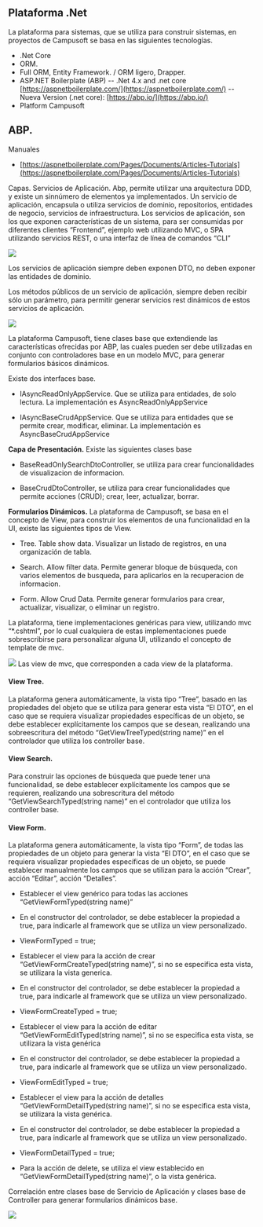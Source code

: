 ## Plataforma .Net
 
La plataforma para sistemas, que se utiliza para construir sistemas, en proyectos de Campusoft se basa en las siguientes tecnologías.

 
- .Net Core
- ORM.
- Full ORM, Entity Framework. / ORM ligero, Drapper.
-  ASP.NET Boilerplate (ABP) 
-- .Net 4.x and .net core [https://aspnetboilerplate.com/](https://aspnetboilerplate.com/)
-- Nueva Version (.net core): [https://abp.io/](https://abp.io/)
- Platform Campusoft
  


## ABP.

Manuales
-   [https://aspnetboilerplate.com/Pages/Documents/Articles-Tutorials](https://aspnetboilerplate.com/Pages/Documents/Articles-Tutorials)
    
Capas.
Servicios de Aplicación.
Abp, permite utilizar una arquitectura DDD, y existe un sinnúmero de elementos ya implementados.
Un servicio de aplicación, encapsula o utiliza servicios de dominio, repositorios, entidades de negocio, servicios de infraestructura.
Los servicios de aplicación, son los que exponen características de un sistema, para ser consumidas por diferentes clientes “Frontend”, ejemplo web utilizando MVC, o SPA utilizando servicios REST, o una interfaz de línea de comandos “CLI”

![](https://lh6.googleusercontent.com/5E1sJE3mnPo6Tn34fj09B80ih35HnZYWA5q3kNqxzA04_S9hAyTfVt_n2ROcANRHv043ItE7-pSsW4oK2buptC8mYXYCKq0hqF0_Bp7LFYZTZttZShqNb4JNhoUlt9AVhy_O3G7Y)

  
  
  

Los servicios de aplicación siempre deben exponen DTO, no deben exponer las entidades de dominio.

  
  

Los métodos públicos de un servicio de aplicación, siempre deben recibir sólo un parámetro, para permitir generar servicios rest dinámicos de estos servicios de aplicación.

  
  
  
  

![](https://lh4.googleusercontent.com/tYriR6h5UPN5OvZyeetZPYVtjghfIcBCrsaDLRqFUlZvqAjrv-zUHWlpo6tx1RyKkgEetFmIwjAalMGwuWaOriVBUl4HfL0ST4OggyYO2-3eAGgrcYcXk05-4Rlra1yEZH5yAVxg)

  
  
  

La plataforma Campusoft, tiene clases base que extendiende las características ofrecidas por ABP, las cuales pueden ser debe utilizadas en conjunto con controladores base en un modelo MVC, para generar formularios básicos dinámicos.

  
  

Existe dos interfaces base.

  

-   IAsyncReadOnlyAppService. Que se utiliza para entidades, de solo lectura. La implementación es AsyncReadOnlyAppService
    
-   IAsyncBaseCrudAppService. Que se utiliza para entidades que se permite crear, modificar, eliminar. La implementación es AsyncBaseCrudAppService
   
**Capa de Presentación.**
Existe las siguientes clases base
-   BaseReadOnlySearchDtoController, se utiliza para crear funcionalidades de visualizacion de informacion.
    
-   BaseCrudDtoController, se utiliza para crear funcionalidades que permite acciones (CRUD); crear, leer, actualizar, borrar.

**Formularios Dinámicos.**
La plataforma de Campusoft, se basa en el concepto de View, para construir los elementos de una funcionalidad en la UI, existe las siguientes tipos de View.

-   Tree. Table show data. Visualizar un listado de registros, en una organización de tabla.
    
-   Search. Allow filter data. Permite generar bloque de búsqueda, con varios elementos de busqueda, para aplicarlos en la recuperacion de informacion.
    
-   Form. Allow Crud Data. Permite generar formularios para crear, actualizar, visualizar, o eliminar un registro.
   
La plataforma, tiene implementaciones genéricas para view, utilizando mvc “*.cshtml”, por lo cual cualquiera de estas implementaciones puede sobrescribirse para personalizar alguna UI, utilizando el concepto de template de mvc.

![](https://lh5.googleusercontent.com/UTt2cW_dmGzAJtEJsseLMuj8j8ymZyBQ-e4_qNRaY0ynCbBxifxhV4j9yAGduaaz5OzBmSlHNfc4wUuMldRfbIO6SAnUiQAPC-X3UsAwz9qIlnZ9DIsi6w5FoOSr4mALhxkamKq-)
Las view de mvc, que corresponden a cada view de la plataforma.


#### View Tree.

La plataforma genera automáticamente, la vista tipo “Tree”, basado en las propiedades del objeto que se utiliza para generar esta vista “El DTO”, en el caso que se requiera visualizar propiedades específicas de un objeto, se debe establecer explícitamente los campos que se desean, realizando una sobreescritura del método “GetViewTreeTyped(string name)” en el controlador que utiliza los controller base.
 
#### View Search.

Para construir las opciones de búsqueda que puede tener una funcionalidad, se debe establecer explícitamente los campos que se requieren, realizando una sobrescritura del método “GetViewSearchTyped(string name)” en el controlador que utiliza los controller base.

#### View Form.

La plataforma genera automáticamente, la vista tipo “Form”, de todas las propiedades de un objeto para generar la vista “El DTO”, en el caso que se requiera visualizar propiedades específicas de un objeto, se puede establecer manualmente los campos que se utilizan para la acción “Crear”, acción “Editar”, acción “Detalles”.

-   Establecer el view genérico para todas las acciones “GetViewFormTyped(string name)”
   
-   En el constructor del controlador, se debe establecer la propiedad a true, para indicarle al framework que se utiliza un view personalizado.
    
-   ViewFormTyped = true;

-   Establecer el view para la acción de crear “GetViewFormCreateTyped(string name)”, si no se especifica esta vista, se utilizara la vista generica.

-   En el constructor del controlador, se debe establecer la propiedad a true, para indicarle al framework que se utiliza un view personalizado.
 
-   ViewFormCreateTyped = true;
    

-   Establecer el view para la acción de editar “GetViewFormEditTyped(string name)”, si no se especifica esta vista, se utilizara la vista genérica
    

-   En el constructor del controlador, se debe establecer la propiedad a true, para indicarle al framework que se utiliza un view personalizado.
    

-   ViewFormEditTyped = true;
    

-   Establecer el view para la acción de detalles “GetViewFormDetailTyped(string name)”, si no se especifica esta vista, se utilizara la vista genérica.
    

-   En el constructor del controlador, se debe establecer la propiedad a true, para indicarle al framework que se utiliza un view personalizado.
    

-   ViewFormDetailTyped = true;
    

-   Para la acción de delete, se utiliza el view establecido en “GetViewFormDetailTyped(string name)”, o la vista genérica.
    
Correlación entre clases base de Servicio de Aplicación y clases base de Controller para generar formularios dinámicos base.


![](https://lh5.googleusercontent.com/k7ACtPDbzG0mUxc8vzSXHBcPCAs0KcqxuBW-WK18nY5oi8luLMXVHRVtPwgxFdRtxUq54g8ZLqoiMsRzMZHRmnkfPX4e5YuN3B2O04U9k6SxQYJINbGnsxjm-_IOnCZwOIzla9Xh)
